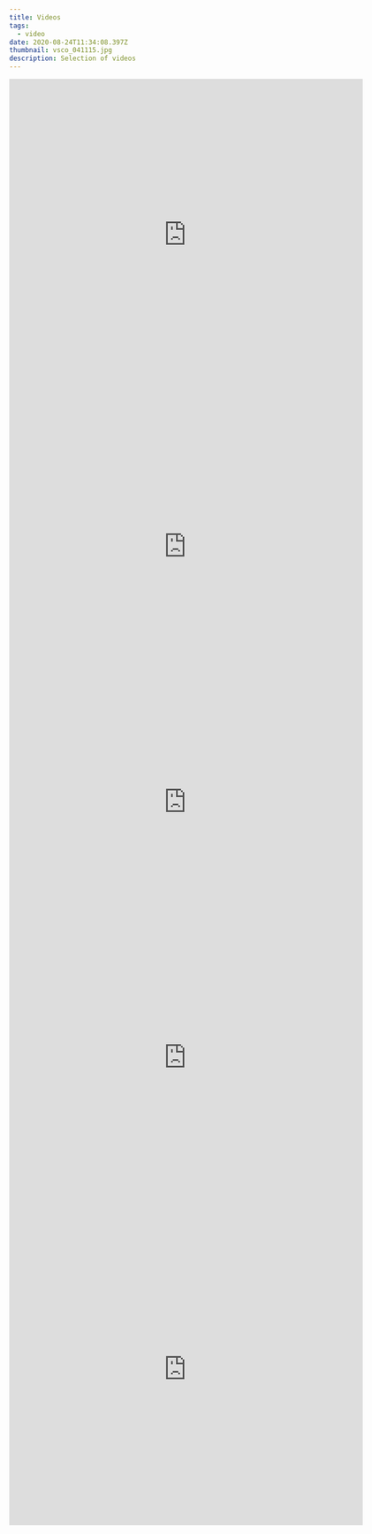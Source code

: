 ```yaml
---
title: Videos
tags:
  - video
date: 2020-08-24T11:34:08.397Z
thumbnail: vsco_041115.jpg
description: Selection of videos
---
```

<iframe src="https://player.vimeo.com/video/451550207" width="640" height="564" frameborder="0" allow="autoplay; fullscreen" allowfullscreen></iframe>

<iframe src="https://player.vimeo.com/video/451544701" width="640" height="564" frameborder="0" allow="autoplay; fullscreen" allowfullscreen></iframe>

<iframe src="https://player.vimeo.com/video/160256412" width="640" height="360" frameborder="0" allow="autoplay; fullscreen" allowfullscreen></iframe>

<iframe src="https://player.vimeo.com/video/195843661" width="640" height="564" frameborder="0" allow="autoplay; fullscreen" allowfullscreen></iframe>

<iframe src="https://player.vimeo.com/video/220961633" width="640" height="564" frameborder="0" allow="autoplay; fullscreen" allowfullscreen></iframe>


